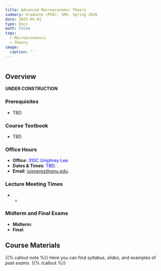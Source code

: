 ```yaml
---
title: Advanced Macroeconomic Theory 
summary: Graduate (PhD), SMU, Spring 2026
date: 2025-04-01
type: docs
math: false
tags:
  - Macroeconomics
  - Theory
image: 
  caption: ''
---
```

<img alt = '' src='/teaching/phd_macro/advanced_macro.png' />

## Overview
**UNDER CONSTRUCTION**

### Prerequisites
  * TBD

### Course Textbook
  * TBD

### Office Hours
  * **Office**: <span style="color:blue"> 310C Umphrey Lee</span>.
  * **Dates & Times**: <span style="color:blue">TBD</span>.
  * **Email**: luisperez@smu.edu. 

### Lecture Meeting Times
  * *
  
### Midterm and Final Exams
  * **Midterm**: 
  * **Final**: 


## Course Materials

{{% callout note %}}
Here you can find _syllabus_, _slides_, and examples of _past exams_.
{{% /callout %}}

